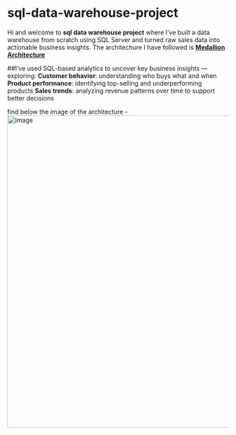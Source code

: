 # sql-data-warehouse-project
Hi and welcome to **sql data warehouse project** where I’ve built a data warehouse from scratch using SQL Server and turned raw sales data into actionable business insights. 
The architechure I have followed is **[Medallion Architecture](https://www.databricks.com/glossary/medallion-architecture)**


##I’ve used SQL-based analytics to uncover key business insights — exploring:
**Customer behavior**: understanding who buys what and when
**Product performance**: identifying top-selling and underperforming products
**Sales trends**: analyzing revenue patterns over time to support better decisions

find below the image of the architecture -
<img width="1433" height="712" alt="image" src="https://github.com/user-attachments/assets/4afcc979-48dc-4a5e-b624-02dca4f220f6" />
